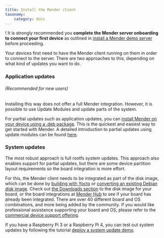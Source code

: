```yaml
---
title: Install the Mender client
taxonomy:
    category: docs
---
```


! It is strongly recommended you **complete the Mender server onboarding to connect your first device** as outlined in [install a Mender demo server](../create-a-test-environment#open-the-mender-ui) before proceeding.

Your devices first need to have the Mender client running on them in order to connect to the server.
There are two approaches to this, depending on what kind of updates you want to do.

### Application updates

###### (Recommended for new users)

Installing this way does not offer a full Mender integration. However, it is possible to use Update Modules and update parts of the system.

For partial updates such as application updates, you can [install Mender on your device using a .deb package](../../../client-configuration/installing#install-mender-provided-debian-package). This is the quickest and easiest way to get started with Mender. A detailed introduction to partial updates using update modules can be found [here](../../../devices/update-modules).

### System updates

The most robust approach is full rootfs system updates. This approach also enables support for partial updates, but there are some device partition layout requirements so the board integration is more effort.

For this, the Mender client needs to be integrated as part of the disk image,
which can be done by [building with Yocto](../../../devices/yocto-project) or
[converting an existing Debian disk image](../../../devices/debian-family).
Check out [the Downloads section](../../../downloads#disk-images) to the disk
image for your board, or the board integrations at
[Mender Hub](https://hub.mender.io/c/board-integrations) to see if your board
has already been integrated. There are over 40 different board and OS
combinations, and more being added by the community. If you would like
professional assistance supporting your board and OS, please refer to the
[commercial device support offering](https://mender.io/support-and-services/board-integration?target=_blank).

If you have a Raspberry Pi 3 or a Raspberry Pi 4, you can test out system
updates by following the tutorial [deploy a system update
demo](../deploy-a-system-update-demo).
